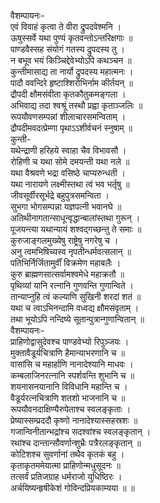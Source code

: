 वैशम्पायनः-  
एवं विवाहं कृत्वा ते वीरा द्रुपदवेश्मनि ।  
ऊषुस्सर्वे यथा पुण्यं कृतवन्तोऽन्तरिक्षगाः ॥  
पाण्डवैस्सह संयोगं गतस्य द्रुपदस्य तु ।  
न बभूव भयं किञ्चिद्देवेभ्योऽपि कथञ्चन ॥  
कुन्तीमासाद्य ता नार्यो द्रुपदस्य महात्मनः ।  
पादौ ववन्दिरे हृष्टाश्शिरोभिर्नाम कीर्तयन् ॥  
द्रौपदी क्षौमसंवीता कृतकौतुकमङ्गला ।  
अभिवाद्य तदा श्वश्रूं तस्थौ प्रह्वा कृताञ्जलिः ॥  
रूपयौवणसम्पन्नां शीलाचारसमन्विताम् ।  
द्रौपदीमवदत्प्रेम्णा पृथाऽऽशीर्वचनं स्नुषाम् ॥  
कुन्ती-  
यथेन्द्राणी हरिहये स्वाहा चैव विभावसौ ।  
रोहिणी च यथा सोमे दमयन्ती यथा नले ॥  
यथा वैश्रवणे भद्रा वसिष्ठे चाप्यरुन्धती ।  
यथा नारायणे लक्ष्मीस्तथा त्वं भव भर्तृषु ॥  
जीवसूर्वीरसूर्भद्रे बहुपुत्रसमन्विता ।  
सुभगा भोगसम्पन्ना यज्ञपत्नी भवानघे ॥  
अतिथीनागतान्साधून्वृद्धान्बालांस्तथा गुरून् ।  
पूजयन्त्या यथान्यायं शश्वद्गच्छन्तु ते समाः ॥  
कुरुजाङ्गलमुख्येषु राष्ट्रेषु नगरेषु च ।  
अनु त्वमभिषिच्यस्व नृपतीन्धर्मवत्सलान् ॥  
पतिभिर्निर्जितामुर्वीं विक्रमेण महाबलैः ।  
कुरु ब्राह्मणसात्सर्वामश्वमेधे महाक्रतौ ॥  
पृथिव्यां यानि रत्नानि गुणवन्ति गुणान्विते ।  
तान्याप्नुहि त्वं कल्याणि सुखिनी शरदां शतं ॥  
यथा च त्वाऽभिनन्दामि वध्वद्य क्षौमसंवृताम् ।  
तथा भूयोऽपि नन्दिष्ये सूतान्पुत्रान्गुणान्वितान् ॥  
वैशम्पायनः-  
प्राहिणोद्वासुदेवश्च पाण्डवेभ्यो रिपुञ्जयः ।  
मुक्तावैडूर्यचित्राणि हैमान्याभरणानि च ॥  
वासांसि च महार्हाणि नानादेश्यानि माधवः ।  
कम्बलाजिनरत्नानि स्पर्शवन्ति शुभानि च ॥  
शयनासनयानानि विविधानि महान्ति च ।  
वैडूर्यरत्नचित्राणि शतशो भाजनानि च ॥  
रूपयौवनदाक्षिण्यैरुपेताश्च स्वलङ्कृताः ।  
प्रेष्यास्सम्प्रददौ कृष्णो नानादेश्यास्सहस्रशः ॥  
गजान्विनीतान्भद्रांश्च सदश्वांश्च स्वलङ्कृतान् ।  
रथांश्च दान्तान्सौवर्णान्शुभ्रैः पत्रैरलङ्कृतान् ॥  
कोटिशश्च सुवर्णानां तथैव कृतकं बहु ।  
कृताकृतममेयात्मा प्राहिणोन्मधुसूदनः ॥  
तत्सर्वं प्रतिजग्राह धर्मराजो युधिष्ठिरः ।  
अर्चयिष्यन्हृषीकेशं गोविन्दप्रियकाम्यया ॥ ॥  
